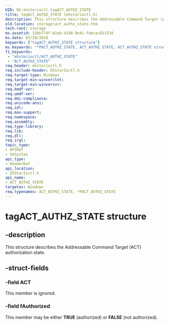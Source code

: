 ```yaml
---
UID: NS:ehstorioctl.tagACT_AUTHZ_STATE
title: tagACT_AUTHZ_STATE (ehstorioctl.h)
description: This structure describes the Addressable Command Target (ACT) authorization state.
old-location: storage\act_authz_state.htm
tech.root: storage
ms.assetid: 32bb774f-b1eb-4198-8e4c-febcac83153d
ms.date: 03/29/2018
keywords: ["tagACT_AUTHZ_STATE structure"]
ms.keywords: "*PACT_AUTHZ_STATE, ACT_AUTHZ_STATE, ACT_AUTHZ_STATE structure [Storage Devices], PACT_AUTHZ_STATE, PACT_AUTHZ_STATE structure pointer [Storage Devices], ehstorioctl/ACT_AUTHZ_STATE, ehstorioctl/PACT_AUTHZ_STATE, storage.act_authz_state, structs-silo_5a83edfd-d997-4f63-bbb9-58ec7cab438f.xml, tagACT_AUTHZ_STATE"
f1_keywords:
 - "ehstorioctl/ACT_AUTHZ_STATE"
 - "ACT_AUTHZ_STATE"
req.header: ehstorioctl.h
req.include-header: EhStorIoctl.h
req.target-type: Windows
req.target-min-winverclnt: 
req.target-min-winversvr: 
req.kmdf-ver: 
req.umdf-ver: 
req.ddi-compliance: 
req.unicode-ansi: 
req.idl: 
req.max-support: 
req.namespace: 
req.assembly: 
req.type-library: 
req.lib: 
req.dll: 
req.irql: 
topic_type:
- APIRef
- kbSyntax
api_type:
- HeaderDef
api_location:
- EhStorIoctl.h
api_name:
- ACT_AUTHZ_STATE
targetos: Windows
req.typenames: ACT_AUTHZ_STATE, *PACT_AUTHZ_STATE
---
```


# tagACT_AUTHZ_STATE structure


## -description


This structure describes the Addressable Command Target (ACT) authorization state.


## -struct-fields




### -field ACT

This member is ignored.


### -field fAuthorized

This member may be either <b>TRUE</b> (authorized) or <b>FALSE</b> (not authorized).

